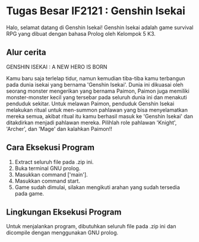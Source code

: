 # Tugas Besar IF2121 : Genshin Isekai

Halo, selamat datang di Genshin Isekai! Genshin Isekai adalah game survival RPG yang dibuat dengan bahasa Prolog oleh Kelompok 5 K3.

## Alur cerita

GENSHIN ISEKAI : A NEW HERO IS BORN

Kamu baru saja terlelap tidur, namun kemudian tiba-tiba kamu terbangun pada dunia isekai yang bernama 'Genshin Isekai'. Dunia ini dikuasai oleh seorang monster mengerikan yang bernama Paimon, Paimon juga memiliki monster-monster kecil yang tersebar pada seluruh dunia ini dan menakuti penduduk sekitar. Untuk melawan Paimon, penduduk Genshin Isekai melakukan ritual untuk men-summon pahlawan yang bisa menyelamatkan mereka semua, akibat ritual itu kamu berhasil masuk ke 'Genshin Isekai' dan ditakdirkan menjadi pahlawan mereka. Pilihlah role pahlawan 'Knight', 'Archer', dan 'Mage' dan kalahkan Paimon!!

## Cara Eksekusi Program

1. Extract seluruh file pada .zip ini.
2. Buka terminal GNU prolog.
3. Masukkan command ['main'].
4. Masukkan command start.
5. Game sudah dimulai, silakan mengikuti arahan yang sudah tersedia pada game.

## Lingkungan Eksekusi Program

Untuk menjalankan program, dibutuhkan seluruh file pada .zip ini dan dicompile dengan menggunakan GNU prolog.
